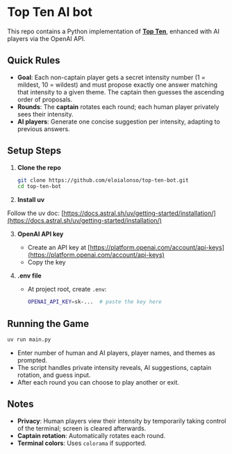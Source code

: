 # Top Ten AI bot

This repo contains a Python implementation of [**Top Ten**](https://www.cocktailgames.com/jeu/top-ten/), enhanced with AI players via the OpenAI API. 

## Quick Rules

* **Goal**: Each non-captain player gets a secret intensity number (1 = mildest, 10 = wildest) and must propose exactly one answer matching that intensity to a given theme. The captain then guesses the ascending order of proposals.
* **Rounds**: The **captain** rotates each round; each human player privately sees their intensity.
* **AI players**: Generate one concise suggestion per intensity, adapting to previous answers.

## Setup Steps

1. **Clone the repo**

   ```bash
   git clone https://github.com/eloialonso/top-ten-bot.git
   cd top-ten-bot
   ```
2. **Install uv**

Follow the uv doc: [https://docs.astral.sh/uv/getting-started/installation/](https://docs.astral.sh/uv/getting-started/installation/)

3. **OpenAI API key**

   * Create an API key at [https://platform.openai.com/account/api-keys](https://platform.openai.com/account/api-keys)
   * Copy the key
     
4. **.env file**

   * At project root, create `.env`:

     ```bash
     OPENAI_API_KEY=sk-...  # paste the key here
     ```

## Running the Game

```bash
uv run main.py
```

* Enter number of human and AI players, player names, and themes as prompted.
* The script handles private intensity reveals, AI suggestions, captain rotation, and guess input.
* After each round you can choose to play another or exit.

## Notes

* **Privacy**: Human players view their intensity by temporarily taking control of the terminal; screen is cleared afterwards.
* **Captain rotation**: Automatically rotates each round.
* **Terminal colors**: Uses `colorama` if supported.
